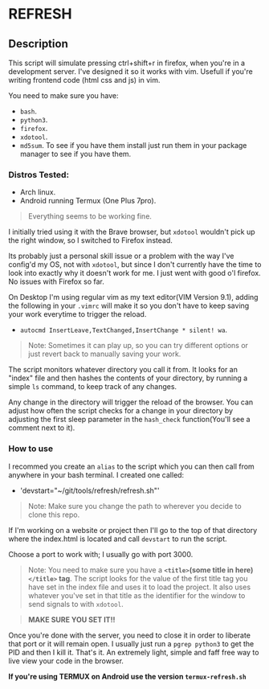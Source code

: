 # REFRESH
## Description
This script will simulate pressing ctrl+shift+r in firefox, when you're in a development server. 
I've designed it so it works with vim.
Usefull if you're writing frontend code (html css and js) in vim.

You need to make sure you have: 
- `bash`.
- `python3`.
- `firefox`.
- `xdotool`.
- `md5sum`.
To see if you have them install just run them in your package manager to see if you have them.

### Distros Tested:
- Arch linux.
- Android running Termux (One Plus 7pro).
> Everything seems to be working fine.

I initially tried using it with the Brave browser, but `xdotool` wouldn't pick up the right window, so I switched to Firefox instead. 

Its probably just a personal skill issue or a problem with the way I've config'd my OS, not with `xdotool`, but since I don't currently have the time to look into exactly why it doesn't work for me. I just went with good o'l firefox.
No issues with Firefox so far. 

On Desktop I'm using regular vim as my text editor(VIM Version 9.1), adding the following in your `.vimrc` will make it so you don't have to keep saving your work everytime to trigger the reload.
- `autocmd InsertLeave,TextChanged,InsertChange * silent! wa`.
> Note: Sometimes it can play up, so you can try different options or just revert back to manually saving your work.

The script monitors whatever directory you call it from. It looks for an "index" file and then hashes the contents of your directory, by running a simple `ls` command, to keep track of any changes. 

Any change in the directory will trigger the reload of the browser. You can adjust how often the script checks for a change in your directory by adjusting the first sleep parameter in the `hash_check` function(You'll see a comment next to it).

### How to use
I recommed you create an `alias` to the script which you can then call from anywhere in your bash terminal.
I created one called:
- 'devstart="~/git/tools/refresh/refresh.sh"' 
> Note: Make sure you change the path to wherever you decide to clone this repo.

If I'm working on a website or project then I'll go to the top of that directory where the index.html is located and call `devstart` to run the script. 

Choose a port to work with; I usually go with port 3000.

> Note: You need to make sure you have a **`<title>`(some title in here)`</title>` tag**. The script looks for the value of the first title tag you have set in the index file and uses it to load the project. It also uses whatever you've set in that title as the identifier for the window to send signals to with `xdotool`. 

>**MAKE SURE YOU SET IT!!**

Once you're done with the server, you need to close it in order to liberate that port or it will remain open.
I usually just run a `pgrep python3` to get the PID and then I kill it. 
That's it. An extremely light, simple and faff free way to live view your code in the browser.

**If you're using TERMUX on Android use the version `termux-refresh.sh`**
